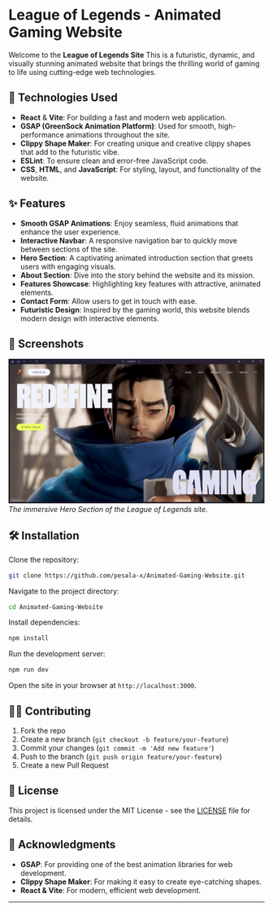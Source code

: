 # League of Legends - Animated Gaming Website

Welcome to the **League of Legends Site** This is a futuristic, dynamic, and visually stunning animated website that brings the thrilling world of gaming to life using cutting-edge web technologies.

## 🚀 Technologies Used

- **React** & **Vite**: For building a fast and modern web application.
- **GSAP (GreenSock Animation Platform)**: Used for smooth, high-performance animations throughout the site.
- **Clippy Shape Maker**: For creating unique and creative clippy shapes that add to the futuristic vibe.
- **ESLint**: To ensure clean and error-free JavaScript code.
- **CSS**, **HTML**, and **JavaScript**: For styling, layout, and functionality of the website.

## ✨ Features

- **Smooth GSAP Animations**: Enjoy seamless, fluid animations that enhance the user experience.
- **Interactive Navbar**: A responsive navigation bar to quickly move between sections of the site.
- **Hero Section**: A captivating animated introduction section that greets users with engaging visuals.
- **About Section**: Dive into the story behind the website and its mission.
- **Features Showcase**: Highlighting key features with attractive, animated elements.
- **Contact Form**: Allow users to get in touch with ease.
- **Futuristic Design**: Inspired by the gaming world, this website blends modern design with interactive elements.

## 📸 Screenshots

![Hero Section](./public/img/img.png)
*The immersive Hero Section of the League of Legends site.*

## 🛠️ Installation

Clone the repository:

```bash
git clone https://github.com/pesala-x/Animated-Gaming-Website.git
```

Navigate to the project directory:

```bash
cd Animated-Gaming-Website
```

Install dependencies:

```bash
npm install
```

Run the development server:

```bash
npm run dev
```

Open the site in your browser at `http://localhost:3000`.

## 🧑‍💻 Contributing

1. Fork the repo
2. Create a new branch (`git checkout -b feature/your-feature`)
3. Commit your changes (`git commit -m 'Add new feature'`)
4. Push to the branch (`git push origin feature/your-feature`)
5. Create a new Pull Request

## 📜 License

This project is licensed under the MIT License - see the [LICENSE](LICENSE) file for details.

## 🙌 Acknowledgments

- **GSAP**: For providing one of the best animation libraries for web development.
- **Clippy Shape Maker**: For making it easy to create eye-catching shapes.
- **React & Vite**: For modern, efficient web development.

---
